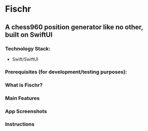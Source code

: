 # Fischr
## A chess960 position generator like no other, built on SwiftUI

### Technology Stack:
- Swift/SwiftUI

### Prerequisites (for development/testing purposes):

### What is Fischr?

### Main Features

### App Screenshots

### Instructions
